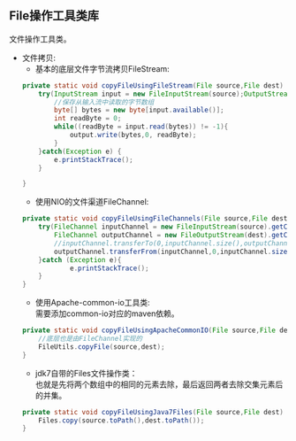 ## File操作工具类库<br>
文件操作工具类。<br>
* 文件拷贝:<br>
	* 基本的底层文件字节流拷贝FileStream:<br>
	```java
    private static void copyFileUsingFileStream(File source,File dest) throws IOException{
        try(InputStream input = new FileInputStream(source);OutputStream output = new FileOutputStream(dest)){
            //保存从输入流中读取的字节数组
            byte[] bytes = new byte[input.available()];
            int readByte = 0;
            while((readByte = input.read(bytes)) != -1){
                output.write(bytes,0, readByte);
            }
        }catch(Exception e) {
            e.printStackTrace();
        }

    }
	```
	* 使用NIO的文件渠道FileChannel:<br> 
	```java
	private static void copyFileUsingFileChannels(File source,File dest) throws Exception{
        try(FileChannel inputChannel = new FileInputStream(source).getChannel();
            FileChannel outputChannel = new FileOutputStream(dest).getChannel()){
            //inputChannel.transferTo(0,inputChannel.size(),outputChannel);
            outputChannel.transferFrom(inputChannel,0,inputChannel.size());
        }catch (Exception e){
                e.printStackTrace();
        }
    }
	```
	* 使用Apache-common-io工具类:<br>
需要添加common-io对应的maven依赖。
	```java
    private static void copyFileUsingApacheCommonIO(File source,File dest) throws Exception{
        //底层也是由FileChannel实现的
        FileUtils.copyFile(source,dest);
    }
	```
	* jdk7自带的Files文件操作类：<br> 
  也就是先将两个数组中的相同的元素去除，最后返回两者去除交集元素后的并集。<br>
	```java
    private static void copyFileUsingJava7Files(File source,File dest) throws Exception{
        Files.copy(source.toPath(),dest.toPath());
    }

	```